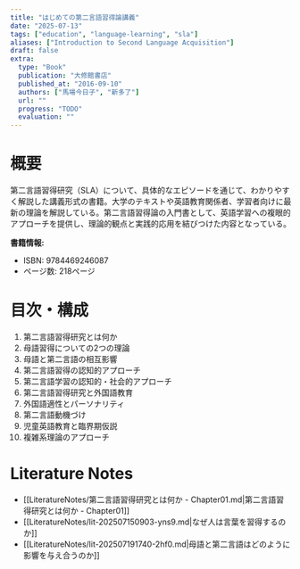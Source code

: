 ```yaml
---
title: "はじめての第二言語習得論講義"
date: "2025-07-13"
tags: ["education", "language-learning", "sla"]
aliases: ["Introduction to Second Language Acquisition"]
draft: false
extra:
  type: "Book"
  publication: "大修館書店"
  published_at: "2016-09-10"
  authors: ["馬場今日子", "新多了"]
  url: ""
  progress: "TODO"
  evaluation: ""
---
```


# 概要

第二言語習得研究（SLA）について、具体的なエピソードを通じて、わかりやすく解説した講義形式の書籍。大学のテキストや英語教育関係者、学習者向けに最新の理論を解説している。第二言語習得論の入門書として、英語学習への複眼的アプローチを提供し、理論的観点と実践的応用を結びつけた内容となっている。

**書籍情報:**
- ISBN: 9784469246087
- ページ数: 218ページ

# 目次・構成

1. 第二言語習得研究とは何か
2. 母語習得についての2つの理論
3. 母語と第二言語の相互影響
4. 第二言語習得の認知的アプローチ
5. 第二言語学習の認知的・社会的アプローチ
6. 第二言語習得研究と外国語教育
7. 外国語適性とパーソナリティ
8. 第二言語動機づけ
9. 児童英語教育と臨界期仮説
10. 複雑系理論のアプローチ

# Literature Notes

- [[LiteratureNotes/第二言語習得研究とは何か - Chapter01.md|第二言語習得研究とは何か - Chapter01]]
- [[LiteratureNotes/lit-202507150903-yns9.md|なぜ人は言葉を習得するのか]]
- [[LiteratureNotes/lit-202507191740-2hf0.md|母語と第二言語はどのように影響を与え合うのか]]
